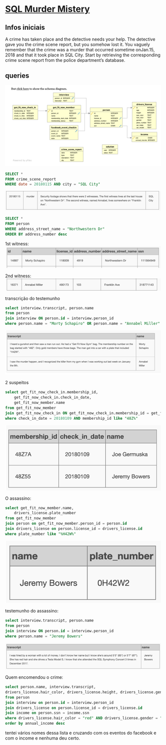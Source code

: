 # [SQL Murder Mistery](https://mystery.knightlab.com/)

## Infos iniciais

A crime has taken place and the detective needs your help. The detective gave you the crime scene report, but you somehow lost it. You vaguely remember that the crime was a ​murder​ that occurred sometime on ​Jan.15, 2018​ and that it took place in ​SQL City​. Start by retrieving the corresponding crime scene report from the police department’s database.

## queries

![alt text](image.png)

```sql
SELECT *
FROM crime_scene_report
WHERE date = 20180115 AND city = "SQL City"
```
![sobre o crime](image-2.png)

```sql
SELECT *
FROM person
WHERE address_street_name = "Northwestern Dr"
ORDER BY address_number desc
```

1st witness:
![primeira testemunha](image-1.png)

2nd witness:
![segunda testemunha](image-3.png)

transcrição do testemunho
```sql
select interview.transcript, person.name
from person
join interview ON person.id = interview.person_id
where person.name = "Morty Schapiro" OR person.name = "Annabel Miller"
```

![transcrição do testemunho](image-4.png)

2 suspeitos

```sql
select get_fit_now_check_in.membership_id,
	get_fit_now_check_in.check_in_date,
	get_fit_now_member.name
from get_fit_now_member
join get_fit_now_check_in ON get_fit_now_check_in.membership_id = get_fit_now_member.id
where check_in_date = 20180109 AND membership_id like "48Z%"
```

![2 suspeitos](image-5.png)

O assassino:

```sql
select get_fit_now_member.name,
	drivers_license.plate_number
from get_fit_now_member
join person on get_fit_now_member.person_id = person.id
join drivers_license on person.license_id = drivers_license.id
where plate_number like "%H42W%"
```

![o assassino](image-6.png)

testemunho do assassino:

```sql
select interview.transcript, person.name
from person
join interview ON person.id = interview.person_id
where person.name = "Jeremy Bowers" 
```

![testemunho do assassino](image-7.png)

Quem encomendou o crime:

```sql
select person.name, interview.transcript,
drivers_license.hair_color, drivers_license.height, drivers_license.gender, income.annual_income
from person
join interview on person.id = interview.person_id
join drivers_license on person.license_id = drivers_license.id
join income on person.ssn = income.ssn
where drivers_license.hair_color = "red" AND drivers_license.gender = "female" AND drivers_license.height between 65 and 67
order by annual_income desc
```

tentei vários nomes dessa lista e cruzando com os eventos do facebook e com o income e nenhuma deu certo.
